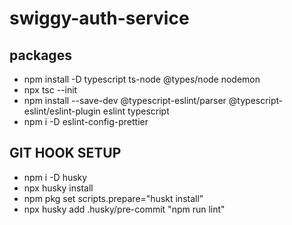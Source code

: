 # swiggy-auth-service

## packages

- npm install -D typescript ts-node @types/node nodemon
- npx tsc --init
- npm install --save-dev @typescript-eslint/parser @typescript-eslint/eslint-plugin eslint typescript
- npm i -D eslint-config-prettier

## GIT HOOK SETUP

- npm i -D husky   
- npx husky install  
- npm pkg set scripts.prepare="huskt install"
- npx husky add .husky/pre-commit "npm run lint"
